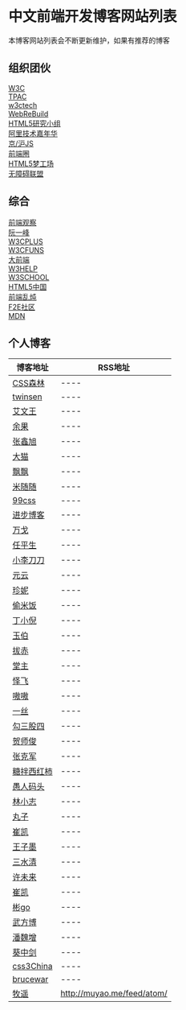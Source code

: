 

# 中文前端开发博客网站列表

本博客网站列表会不断更新维护，如果有推荐的博客

## 组织团伙

[W3C](http://www.w3.org/)  
[TPAC](http://www.chinaw3c.org/member-meetings.html#tpac)  
[w3ctech](http://w3ctech.com/)  
[WebReBuild](http://www.webrebuild.org/)  
[HTML5研究小组](http://www.mhtml5.com/)  
[阿里技术嘉年华](http://adc.alibabatech.org/)  
[京/沪JS](http://jsconf.cn/)  
[前端圈](http://fequan.com/)  
[HTML5梦工场](http://www.html5dw.com/)  
[无障碍联盟](http://accessibilityunion.org/)  

## 综合

[前端观察](http://www.qianduan.net/)  
[阮一峰](http://www.ruanyifeng.com/blog/)  
[W3CPLUS](http://www.w3cplus.com/)  
[W3CFUNS](http://www.w3cfuns.com/)  
[大前端](http://www.daqianduan.com/)  
[W3HELP](http://www.w3help.org/zh-cn/)  
[W3SCHOOL](http://www.w3school.com.cn/)  
[HTML5中国](http://www.html5cn.org/)  
[前端乱炖](http://www.html-js.com/)  
[F2E社区](http://f2e.im/)  
[MDN](https://developer.mozilla.org/zh-CN/)  

## 个人博客

博客地址 | RSS地址
----- | -----
[CSS森林](http://blog.cssforest.org/) | ----
[twinsen](http://www.twinsenliang.net/) | ----
[艾文王](http://blog.ivane.me/) | ----
[余果](http://yuguo.us/weblog/) | ----
[张鑫旭](http://www.zhangxinxu.com/wordpress/) | ----
[大猫](http://bigc.at/) | ----
[飘飘](http://pufen.net/) | ----
[米随随](http://s5s5.me/) | ----
[99css](http://www.99css.com/) | ----
[进步博客](http://www.topcss.org/) | ----
[万戈](http://wange.im/) | ----
[任平生](http://rpsh.net/) | ----
[小李刀刀](http://www.ofcss.com/) | ----
[元云](http://www.yuanyun.me/) | ----
[珍妮](http://csshouse.net/) | ----
[偷米饭](http://tommyfan.com/blog/) | ----
[丁小倪](http://www.smallni.com/) | ----
[玉伯](https://github.com/lifesinger/lifesinger.github.com/issues?labels=blog) | ----
[拔赤](http://jayli.github.io/blog/) | ----
[堂主](http://www.osmn00.com/) | ----
[怿飞](http://www.planabc.net/) | ----
[嗷嗷](http://www.aoao.org.cn/blog/) | ----
[一丝](http://www.iyunlu.com/view/) | ----
[勾三股四](http://jiongks.name/) | ----
[贺师俊](http://hax.iteye.com/) | ----
[张克军](http://hikejun.com/blog/) | ----
[糖拌西红柿](http://gaowhen.com/) | ----
[愚人码头](http://www.css88.com/) | ----
[林小志](http://linxz.de) | ----
[丸子](http://i.wanz.im/) | ----
[崔凯](http://uicss.cn/) | ----
[王子墨](http://julying.com/) | ----
[三水清](http://js8.in/) | ----
[许未来](http://www.weilaixu.cn/) | ----
[崔凯](http://uicss.cn/) | ----
[彬go](http://blog.bingo929.com/) | ----
[武方博](http://www.wufangbo.com/) | ----
[潘魏增](http://panweizeng.com/) | ----
[葵中剑](http://swordair.com/) | ----
[css3China](http://www.css3china.com/) | ----
[brucewar](http://www.brucewar.com/) | ----
[牧遥](http://muyao.me)| http://muyao.me/feed/atom/